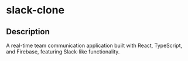 # slack-clone

## Description

A real-time team communication application built with React, TypeScript, and Firebase, featuring Slack-like functionality.
